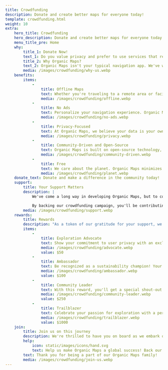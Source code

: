 ```yaml
---
title: Crowdfunding
description: Donate and create better maps for everyone today!
template: crowdfunding.html
weight: 10
extra:
    hero_title: Crowdfunding
    hero_description: Donate and create better maps for everyone today!
    menu_title_pre: Home
    why:
        title_1: Donate Now!
        text_1: Do you value privacy and prefer to use services that respect your data? We've got the perfect solution for you! Introducing Organic Maps, the innovative map navigation app designed to make your journeys effortless, privacy-focused, and environmentally friendly.
        title_2: Why Organic Maps?
        text_2: Organic Maps isn't your typical navigation app. We've worked tirelessly to create a unique platform that is offline, focuses on user privacy, and simple experience. Here's why Organic Maps is the preferred choice for mindful travelers.
        media: /images/crowdfunding/why-us.webp
    benefits:
        items:
            -
                title: Offline Maps
                text: Whether you're traveling to a remote area or facing connectivity issues, Organic Maps has your back. Download maps of your favorite destinations, and enjoy seamless navigation offline without worrying about internet access.
                media: /images/crowdfunding/offline.webp
            -
                title: No Ads
                text: Personalize your navigation experience. Organic Maps allows you to choose between various map styles, so you can tailor the app's appearance to your preference. Additionally, our reliable routing algorithm ensures you reach your destination efficiently.
                media: /images/crowdfunding/no-ads.webp
            -
                title: Privacy-Focused
                text: At Organic Maps, we believe your data is your own. Unlike other map apps that collect and monetize your location data, we are committed to keeping your information private. You can navigate with peace of mind, knowing your movements remain confidential. Tired of data trackers? We share your sentiments. Organic Maps does not track your location or behavior.
                media: /images/crowdfunding/privacy.webp
            -
                title: Community-Driven and Open-Source
                text: Organic Maps is built on open-source technology, which means a global community of contributors ensures continuous updates and improvements. You can actively participate in shaping the app's future or simply benefit from the collective knowledge of passionate developers.
                media: /images/crowdfunding/community-driven.webp
            -
                title: Free
                text: We care about the planet. Organic Maps minimizes its carbon footprint by using crowd-sourced data and avoiding the energy-intensive server infrastructure employed by other
                media: /images/crowdfunding/planet.webp
    donate_text: Donate and make a difference in the community today!
    support:
        title: Your Support Matters
        description: |
            We've come a long way in developing Organic Maps, but to continue providing a privacy-first and sustainable navigation experience, we need your support.

            By backing our crowdfunding campaign, you'll be contributing to the growth of an app that prioritizes user values and the planet.
        media: /images/crowdfunding/support.webp
    rewards:
        title: Rewards
        description: "As a token of our gratitude for your support, we've prepared some exciting rewards for our backers:"
        items:
            -
                title: Exploration Advocate
                text: Show your commitment to user privacy with an exclusive Organic Maps privacy advocate badge. Proudly display this badge on your profile, showcasing your dedication to protecting personal data and supporting privacy-focused navigation.
                media: /images/crowdfunding/advocate.webp
                value: $50
            -
                title: Ambassador
                text: Be recognized as a sustainability champion! Your name will be prominently featured in the credits section of the Organic Maps app, acknowledging your role in promoting eco-friendly navigation and supporting a greener future.
                media: /images/crowdfunding/ambassador.webp
                value: $100
            -
                title: Community Leader
                text: With this reward, you'll get a special shout-out on Organic Maps' official social media platforms. Share your excitement for the app and spread the word about mindful navigation to a wider audience.
                media: /images/crowdfunding/community-leader.webp
                value: $250
            -
                title: Trailblazer
                text: Celebrate your passion for exploration with a personalized infographic. We'll create a stunning visual representation of your travel stats and adventures, beautifully designed and tailored exclusively for you.
                media: /images/crowdfunding/trailblazer.webp
                value: $1000
    join:
        title: Join us on this journey
        description: We're thrilled to have you on board as we embark on this exciting adventure to revolutionize navigation while respecting user privacy and the environment. Your support will make Organic Maps a reality for mindful travelers worldwide.
        help:
            icon: static/images/icons/hand.svg
            text: Help us make Organic Maps a global success! Back our campaign, spread the word, and let's navigate the world together, sustainably and responsibly.
        text: Thank you for being a part of our Organic Maps family!
        media: /images/crowdfunding/join-us.webp
---
```

